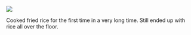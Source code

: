 <!-- published: 2019-02-13T13:00:00Z -->
<!-- slug: photos/34c454dd-2dec-4eff-afbf-4b7af39e1fc4/ -->

![](https://brntn-photos.s3-ap-southeast-2.amazonaws.com/uploaded/F631E728-89F7-43CA-984B-6EB96007CBD5.jpeg)

Cooked fried rice for the first time in a very long time. Still ended up with rice all over the floor.